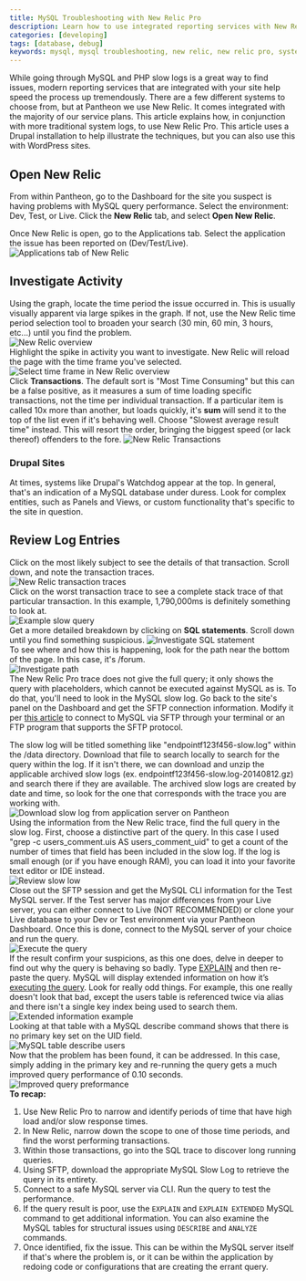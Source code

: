 ```yaml
---
title: MySQL Troubleshooting with New Relic Pro
description: Learn how to use integrated reporting services with New Relic to isolate MySQL performance issues on your Drupal or WordPress sites.
categories: [developing]
tags: [database, debug]
keywords: mysql, mysql troubleshooting, new relic, new relic pro, system logs, logs, performance, mysql performance, mysql help, troubleshoot mysql, performance, slow queries, sql performance, mysql error log
---
```

While going through MySQL and PHP slow logs is a great way to find issues, modern reporting services that are integrated with your site help speed the process up tremendously. There are a few different systems to choose from, but at Pantheon we use New Relic. It comes integrated with the majority of our service plans. This article explains how, in conjunction with more traditional system logs, to use New Relic Pro. This article uses a Drupal installation to help illustrate the techniques, but you can also use this with WordPress sites.

## Open New Relic

From within Pantheon, go to the Dashboard for the site you suspect is having problems with MySQL query performance. Select the environment: Dev, Test, or Live. Click the **New Relic** tab, and select **Open New Relic**.

Once New Relic is open, go to the Applications tab. Select the application the issue has been reported on (Dev/Test/Live).  
 ![Applications tab of New Relic](/source/docs/assets/images/desk_images/333262.png)  

## Investigate Activity

Using the graph, locate the time period the issue occurred in. This is usually visually apparent via large spikes in the graph. If not, use the New Relic time period selection tool to broaden your search (30 min, 60 min, 3 hours, etc...) until you find the problem.  
 ![New Relic overview](/source/docs/assets/images/desk_images/333263.png)  
Highlight the spike in activity you want to investigate. New Relic will reload the page with the time frame you've selected.  
 ![Select time frame in New Relic overview](/source/docs/assets/images/desk_images/333265.png)  
Click **Transactions**. The default sort is "Most Time Consuming" but this can be a false positive, as it measures a sum of time loading specific transactions, not the time per individual transaction. If a particular item is called 10x more than another, but loads quickly, it's **sum** will send it to the top of the list even if it's behaving well. Choose "Slowest average result time" instead. This will resort the order, bringing the biggest speed (or lack thereof) offenders to the fore.
 ![New Relic Transactions](/source/docs/assets/images/desk_images/333266.png)  

### Drupal Sites
At times, systems like Drupal's Watchdog appear at the top. In general, that's an indication of a MySQL database under duress. Look for complex entities, such as Panels and Views, or custom functionality that's specific to the site in question. 

## Review Log Entries
Click on the most likely subject to see the details of that transaction. Scroll down, and note the transaction traces.  
 ![New Relic transaction traces](/source/docs/assets/images/desk_images/333267.png)  
Click on the worst transaction trace to see a complete stack trace of that particular transaction. In this example, 1,790,000ms is definitely something to look at.  
 ![Example slow query](/source/docs/assets/images/desk_images/333268.png)  
Get a more detailed breakdown by clicking on **SQL statements**. Scroll down until you find something suspicious.
 ![Investigate SQL statement](/source/docs/assets/images/desk_images/333269.png)  
To see where and how this is happening, look for the path near the bottom of the page. In this case, it's /forum.  
 ![Investigate path](/source/docs/assets/images/desk_images/333271.png)  
The New Relic Pro trace does not give the full query; it only shows the query with placeholders, which cannot be executed against MySQL as is. To do that, you'll need to look in the MySQL slow log. Go back to the site's panel on the Dashboard and get the SFTP connection information. Modify it per [this article](/docs/mysql-access#frequently-asked-questions) to connect to MySQL via SFTP through your terminal or an FTP program that supports the SFTP protocol.

The slow log will be titled something like "endpointf123f456-slow.log" within the /data directory. Download that file to search locally to search for the query within the log. If it isn't there, we can download and unzip the applicable archived slow logs (ex. endpointf123f456-slow.log-20140812.gz) and search there if they are available. The archived slow logs are created by date and time, so look for the one that corresponds with the trace you are working with.  
 ![Download slow log from application server on Pantheon](/source/docs/assets/images/desk_images/333275.png)  
Using the information from the New Relic trace, find the full query in the slow log. First, choose a distinctive part of the query. In this case I used "grep -c users\_comment.uis AS users\_comment\_uid" to get a count of the number of times that field has been included in the slow log. If the log is small enough (or if you have enough RAM), you can load it into your favorite text editor or IDE instead.  
 ![Review slow low](/source/docs/assets/images/desk_images/333284.png)​  
Close out the SFTP session and get the MySQL CLI information for the Test MySQL server. If the Test server has major differences from your Live server, you can either connect to Live (NOT RECOMMENDED) or clone your Live database to your Dev or Test environment via your Pantheon Dashboard. Once this is done, connect to the MySQL server of your choice and run the query.  
 ![Execute the query](/source/docs/assets/images/desk_images/333278.png)  
If the result confirm your suspicions, as this one does, delve in deeper to find out why the query is behaving so badly. Type [EXPLAIN](http://dev.mysql.com/doc/refman/5.0/en/explain.html) and then re-paste the query. MySQL will display extended information on how it’s [executing the query](http://dev.mysql.com/doc/refman/5.0/en/using-explain.html). Look for really odd things. For example, this one really doesn't look that bad, except the users table is referenced twice via alias and there isn't a single key index being used to search them.
 ![Extended information example](/source/docs/assets/images/desk_images/333283.png)  
Looking at that table with a MySQL describe command shows that there is no primary key set on the UID field.  
 ![MySQL table describe users](/source/docs/assets/images/desk_images/333280.png)  
Now that the problem has been found, it can be addressed. In this case, simply adding in the primary key and re-running the query gets a much improved query performance of 0.10 seconds.  
 ![Improved query preformance](/source/docs/assets/images/desk_images/333281.png)  
**To recap:**

1. Use New Relic Pro to narrow and identify periods of time that have high load and/or slow response times.
2. In New Relic, narrow down the scope to one of those time periods, and find the worst performing transactions.
3. Within those transactions, go into the SQL trace to discover long running queries.
4. Using SFTP, download the appropriate MySQL Slow Log to retrieve the query in its entirety.
5. Connect to a safe MySQL server via CLI. Run the query to test the performance.
6. If the query result is poor, use the `EXPLAIN` and `EXPLAIN EXTENDED` MySQL command to get additional information. You can also examine the MySQL tables for structural issues using `DESCRIBE` and `ANALYZE` commands.
7. Once identified, fix the issue. This can be within the MySQL server itself if that's where the problem is, or it can be within the application by redoing code or configurations that are creating the errant query.
 
